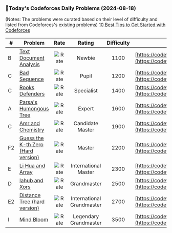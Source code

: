 ### 🌟Today's Codeforces Daily Problems (2024-08-18)
(Notes: The problems were curated based on their level of difficulty and listed from Codeforces's existing problems)
[10 Best Tips to Get Started with Codeforces](https://github.com/ika9810/Codeforces-Daily-Problems/blob/main/10%20Best%20Tips%20to%20Get%20Started%20with%20Codeforces.md)

| # | Problem | Rate| Rating | Difficulty | Contest |
|---| ----- | :--------: | :----------: | :----------: | ---------- |
|B|[Text Document Analysis](https://codeforces.com/contest/723/problem/B)|![Rate](https://img.shields.io/badge/Newbie-1100-lightgrey)|Newbie|1100|[https://codeforces.com/contest/723](https://codeforces.com/contest/723)|
|C|[Bad Sequence](https://codeforces.com/contest/1214/problem/C)|![Rate](https://img.shields.io/badge/Pupil-1200-brightgreen)|Pupil|1200|[https://codeforces.com/contest/1214](https://codeforces.com/contest/1214)|
|C|[Rooks Defenders](https://codeforces.com/contest/1679/problem/C)|![Rate](https://img.shields.io/badge/Specialist-1400-9cf)|Specialist|1400|[https://codeforces.com/contest/1679](https://codeforces.com/contest/1679)|
|A|[Parsa's Humongous Tree](https://codeforces.com/contest/1528/problem/A)|![Rate](https://img.shields.io/badge/Expert-1600-blue)|Expert|1600|[https://codeforces.com/contest/1528](https://codeforces.com/contest/1528)|
|C|[Amr and Chemistry](https://codeforces.com/contest/558/problem/C)|![Rate](https://img.shields.io/badge/Candidate%20Master-1900-blueviolet)|Candidate Master|1900|[https://codeforces.com/contest/558](https://codeforces.com/contest/558)|
|F2|[Guess the K-th Zero (Hard version)](https://codeforces.com/contest/1520/problem/F2)|![Rate](https://img.shields.io/badge/Master-2200-orange)|Master|2200|[https://codeforces.com/contest/1520](https://codeforces.com/contest/1520)|
|E|[Li Hua and Array](https://codeforces.com/contest/1797/problem/E)|![Rate](https://img.shields.io/badge/International%20Master-2300-orange)|International Master|2300|[https://codeforces.com/contest/1797](https://codeforces.com/contest/1797)|
|D|[Iahub and Xors](https://codeforces.com/contest/341/problem/D)|![Rate](https://img.shields.io/badge/Grandmaster-2500-red)|Grandmaster|2500|[https://codeforces.com/contest/341](https://codeforces.com/contest/341)|
|E2|[Distance Tree (hard version)](https://codeforces.com/contest/1632/problem/E2)|![Rate](https://img.shields.io/badge/International%20Grandmaster-2700-red)|International Grandmaster|2700|[https://codeforces.com/contest/1632](https://codeforces.com/contest/1632)|
|I|[Mind Bloom](https://codeforces.com/contest/1975/problem/I)|![Rate](https://img.shields.io/badge/Legendary%20Grandmaster-3500-red)|Legendary Grandmaster|3500|[https://codeforces.com/contest/1975](https://codeforces.com/contest/1975)|
